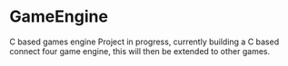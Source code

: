 # GameEngine
 C based games engine 
Project in progress, currently building a C based connect four game engine, this will then be extended to other games.
